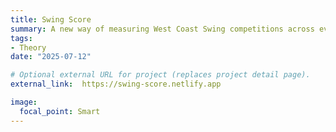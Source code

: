 ```yaml
---
title: Swing Score
summary: A new way of measuring West Coast Swing competitions across event.
tags:
- Theory
date: "2025-07-12"

# Optional external URL for project (replaces project detail page).
external_link:  https://swing-score.netlify.app

image:
  focal_point: Smart
---
```

